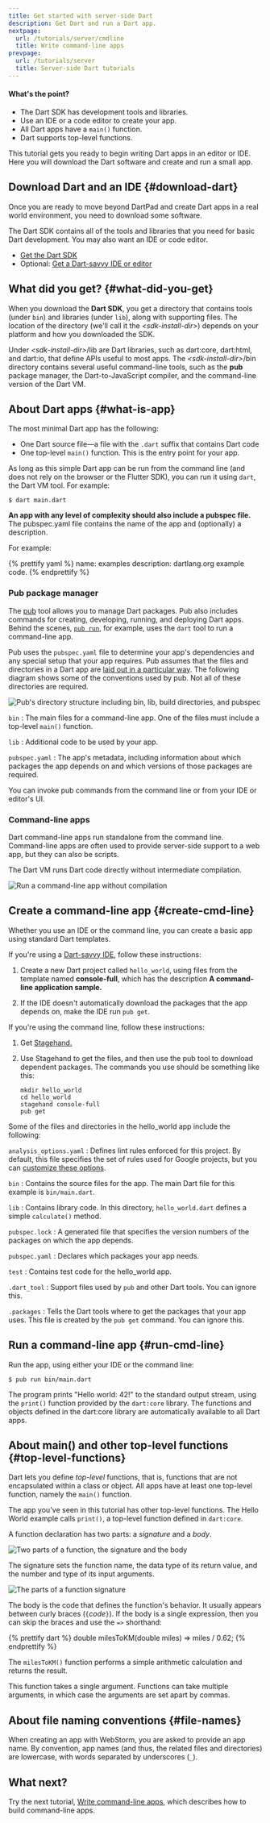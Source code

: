 ```yaml
---
title: Get started with server-side Dart
description: Get Dart and run a Dart app.
nextpage:
  url: /tutorials/server/cmdline
  title: Write command-line apps
prevpage:
  url: /tutorials/server
  title: Server-side Dart tutorials
---
```


<div class="mini-toc" markdown="1">
  <h4>What's the point?</h4>

  * The Dart SDK has development tools and libraries.
  * Use an IDE or a code editor to create your app.
  * All Dart apps have a `main()` function.
  * Dart supports top-level functions.
</div>

This tutorial gets you ready
to begin writing Dart apps in an editor or IDE.
Here you will download the Dart software and
create and run a small app.

## Download Dart and an IDE {#download-dart}

Once you are ready to move beyond DartPad and create Dart apps in
a real world environment, you need to download some software.

The Dart SDK contains all of
the tools and libraries that you need for basic Dart development.
You may also want an IDE or code editor.

* [Get the Dart SDK](/tools/sdk#install)
* Optional: [Get a Dart-savvy IDE or editor][ide]

## What did you get? {#what-did-you-get}

When you download the **Dart SDK**, you get a directory
that contains tools (under `bin`) and libraries (under `lib`),
along with supporting files.
The location of the directory (we'll call it the _&lt;sdk-install-dir&gt;_)
depends on your platform and how you downloaded the SDK.

Under _&lt;sdk-install-dir&gt;_/lib are Dart libraries, such as dart:core,
dart:html, and dart:io, that define APIs useful to most apps.
The _&lt;sdk-install-dir&gt;_/bin directory contains several useful
command-line tools, such as the **pub** package manager,
the Dart-to-JavaScript compiler,
and the command-line version of the Dart VM.


## About Dart apps {#what-is-app}

The most minimal Dart app has the following:

* One Dart source file&mdash;a
  file with the `.dart` suffix that contains Dart code
* One top-level `main()` function.
  This is the entry point for your app.

As long as this simple Dart app can be run from the
command line (and does not rely on the browser or the Flutter SDK),
you can run it using `dart`, the Dart VM tool.
For example:

```terminal
$ dart main.dart
```

**An app with any level of complexity should also
include a pubspec file.** The pubspec.yaml file contains
the name of the app and (optionally) a description.

For example:

<?code-excerpt "misc/pubspec.yaml" retain="/^(name|desc)/"?>
{% prettify yaml %}
name: examples
description: dartlang.org example code.
{% endprettify %}

### Pub package manager

The [pub](/tools/pub) tool allows you to manage Dart packages.
Pub also includes commands for creating, developing, running, and deploying
Dart apps. Behind the scenes, [`pub run`](/tools/pub/cmd/pub-run),
for example, uses the `dart` tool to run a command-line app.

Pub uses the `pubspec.yaml` file to determine
your app's dependencies and any special setup that your app requires.
Pub assumes that the files and directories in a Dart app are
[laid out in a particular way](/tools/pub/package-layout). The following diagram shows some of the
conventions used by pub. Not all of these directories are required.

<img class="scale-img-max" src="/tutorials/server/images/pub-directory-structure.png"
alt="Pub's directory structure including bin, lib, build directories, and pubspec">

`bin`
: The main files for a command-line app. One of the
  files must include a top-level `main()` function.

`lib`
: Additional code to be used by your app.

`pubspec.yaml`
: The app's metadata, including information about which
  packages the app depends on and which versions of those
  packages are required.

You can invoke pub commands from the command line or
from your IDE or editor's UI.

### Command-line apps

Dart command-line apps
run standalone from the command line.
Command-line apps are often used
to provide server-side support to a web app,
but they can also be scripts.

The Dart VM runs Dart code directly without intermediate compilation.

<img class="scale-img-max" src="/tutorials/server/images/dartvm-cmd-line.png"
     alt="Run a command-line app without compilation">

## Create a command-line app {#create-cmd-line}

Whether you use an IDE or the command line,
you can create a basic app using standard Dart templates.

If you're using a [Dart-savvy IDE][ide], follow these instructions:

1. Create a new Dart project called `hello_world`,
   using files from the template named
   **console-full**, which has the description 
   **A command-line application sample.**

1. If the IDE doesn't automatically download the packages
   that the app depends on, make the IDE run `pub get`.

If you're using the command line, follow these instructions:

1. Get [Stagehand.]({{site.pub}}/packages/stagehand)

1. Use Stagehand to get the files, and then
   use the pub tool to download dependent packages.
   The commands you use should be something like this:
   
   ```terminal
   mkdir hello_world
   cd hello_world
   stagehand console-full
   pub get
   ```

Some of the files and directories in the hello_world app
include the following:

`analysis_options.yaml`
: Defines lint rules enforced for this project.
  By default, this file specifies the set of rules used for Google projects,
  but you can [customize these options](/guides/language/analysis-options).

`bin`
: Contains the source files for the app.
  The main Dart file for this example is `bin/main.dart`.

`lib`
: Contains library code.
  In this directory, `hello_world.dart` defines
  a simple `calculate()` method.

`pubspec.lock`
: A generated file that specifies the version numbers
  of the packages on which the app depends.

`pubspec.yaml`
: Declares which packages your app needs.

`test`
: Contains test code for the hello_world app.

`.dart_tool`
: Support files used by `pub` and other Dart tools. You can ignore this.

`.packages`
: Tells the Dart tools where to get the packages that your
  app uses. This file is created by the `pub get` command.
  You can ignore this.


## Run a command-line app {#run-cmd-line}

Run the app, using either your IDE or the command line:

```terminal
$ pub run bin/main.dart
```

The program prints "Hello world: 42!" to the standard output stream,
using the `print()` function provided by the `dart:core` library.
The functions and objects defined in the dart:core library
are automatically available to all Dart apps.


## About main() and other top-level functions {#top-level-functions}

Dart lets you define _top-level_ functions,
that is, functions that are not encapsulated within a class or object.
All apps have at least one top-level function,
namely the `main()` function.

The app you've seen in this tutorial has other top-level functions.
The Hello World example calls `print()`,
a top-level function defined in `dart:core`.

A function declaration
has two parts: a _signature_ and a _body_.

<img class="scale-img-max" src="/tutorials/server/images/function-parts.png"
     alt="Two parts of a function, the signature and the body"/>

The signature sets the function name,
the data type of its return value,
and the number and type of its input arguments.

<img class="scale-img-max" src="/tutorials/server/images/signature-parts.png"
     alt="The parts of a function signature"/>

The body is the code that defines the function's behavior.
It usually appears between curly braces (`{`_code_`}`).
If the body is a single expression, then you
can skip the braces and use the `=>` shorthand:

<?code-excerpt "misc/lib/vm_get_started.dart"?>
{% prettify dart %}
double milesToKM(double miles) => miles / 0.62;
{% endprettify %}

The `milesToKM()` function performs a simple arithmetic calculation
and returns the result.

This function takes a single argument.
Functions can take multiple arguments,
in which case the arguments are set apart by commas.

## About file naming conventions {#file-names}

When creating an app with WebStorm,
you are asked to provide an app name.
By convention, app names
(and thus, the related files and directories) are lowercase,
with words separated by underscores (`_`).


## What next?

Try the next tutorial, [Write command-line apps](cmdline), which describes how
to build command-line apps.

[ide]: /tools#ides-and-editors
